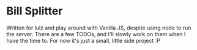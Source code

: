 Bill Splitter
=============

Written for lulz and play around with Vanilla JS, despite using node to run the server. 
There are a few TODOs, and I'll slowly work on them when I have the time to. For now it's just a small, little side project :P